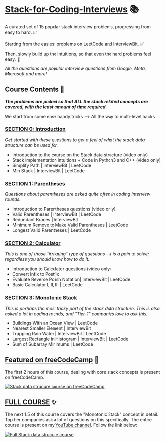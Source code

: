 # [Stack-for-Coding-Interviews](http://www.youtube.com/watch?v=zNgAQPlMqdg) 📚
A curated set of 15 popular stack interview problems, progressing from easy to hard. 📈

Starting from the easiest problems on LeetCode and InterviewBit. ✅

Then, slowly build up the intuitions, so that even the hard problems feel easy. 🧠

*All the questions are popular interview questions from Google, Meta, Microsoft and more!*


## Course Contents 📖
***The problems are picked so that ALL the stack related concepts are covered, with the least amount of time required.***

We start from some easy handy tricks --> All the way to multi-level hacks

### [SECTION 0: Introduction](https://github.com/chaudharycodes/Stack-for-Interviews/tree/main/0.%20Introduction)
*Get started with these questions to get a feel of what the stack data structure can be used for.*

- Introduction to the course on the Stack data structure (video only)
- Stack implementation intuitions + Code in Python3 and C++ (video only)
- Simplify Path | InterviewBit | LeetCode
- Min Stack | InterviewBit | LeetCode

### [SECTION 1: Parentheses](https://github.com/chaudharycodes/Stack-for-Interviews/tree/main/1.%20Parentheses)
*Questions about parentheses are asked quite often in coding interview rounds.*

- Introduction to Parentheses questions (video only)
- Valid Parentheses | InterviewBit | LeetCode
- Redundant Braces | InterviewBit
- Minimum Remove to Make Valid Parentheses | LeetCode
- Longest Valid Parentheses | LeetCode

### [SECTION 2: Calculator](https://github.com/chaudharycodes/Stack-for-Interviews/tree/main/2.%20Calculator)
*This is one of those "irritating" type of questions - it is a pain to solve; regardless you should know how to do it.*

- Introduction to Calculator questions (video only)
- Convert Infix to Postfix
- Evaluate Reverse Polish Notation| InterviewBit | LeetCode
- Basic Calculator I, II, III | LeetCode

### [SECTION 3: Monotonic Stack](https://github.com/chaudharycodes/Stack-for-Interviews/tree/main/3.%20Monotonic%20Stack)
*This is perhaps the most tricky part of the stack data structure. This is also asked a lot in coding rounds, and "Tier-1" companies love to ask this.*

- Buildings With an Ocean View | LeetCode
- Nearest Smaller Element | InterviewBit
- Trapping Rain Water | InterviewBit | LeetCode
- Largest Rectangle in Histogram | InterviewBit | LeetCode
- Sum of Subarray Minimums | LeetCode

## [Featured on freeCodeCamp](http://www.youtube.com/watch?v=O1KeXo8lE8A) 🌟
The first 2 hours of this course, dealing with core stack concepts is present on freeCodeCamp.

[![Stack data strucure course on freeCodeCamp](https://img.youtube.com/vi/O1KeXo8lE8A/0.jpg)](http://www.youtube.com/watch?v=O1KeXo8lE8A "Stack Data Structure Tutorial – Solve Coding Challenges")

## [FULL COURSE](http://www.youtube.com/watch?v=zNgAQPlMqdg) ✨

The next 1.5 of this course covers the "Monotonic Stack" concept in detail. Top tier companies ask a lot of questions on this specifically. The entire course is present on my [YouTube channel](https://www.youtube.com/channel/UCj8z8fm1pbVhhpIHZFxFy1Q). Follow the link below:

[![Full Stack data strucure course](https://img.youtube.com/vi/zNgAQPlMqdg/0.jpg)](http://www.youtube.com/watch?v=zNgAQPlMqdg "Stack Data Structure for Coding Interviews | Curated list of 15 Coding Interview Problems")
